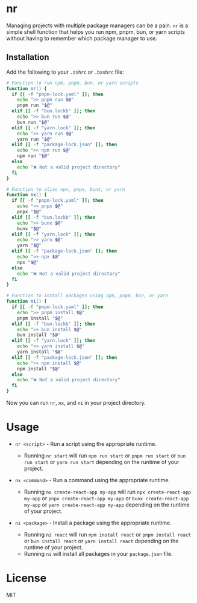 # nr

Managing projects with multiple package managers can be a pain. `nr` is a simple shell function that helps you run npm, pnpm, bun, or yarn scripts without having to remember which package manager to use.

## Installation

Add the following to your `.zshrc` or `.bashrc` file:

```zsh
# Function to run npm, pnpm, bun, or yarn scripts
function nr() {
  if [[ -f "pnpm-lock.yaml" ]]; then
    echo ">> pnpm run $@"
    pnpm run "$@"
  elif [[ -f "bun.lockb" ]]; then
    echo ">> bun run $@"
    bun run "$@"
  elif [[ -f "yarn.lock" ]]; then
    echo ">> yarn run $@"
    yarn run "$@"
  elif [[ -f "package-lock.json" ]]; then
    echo ">> npm run $@"
    npm run "$@"
  else
    echo "❌ Not a valid project directory"
  fi
}

# Function to alias npx, pnpx, bunx, or yarn
function nx() {
  if [[ -f "pnpm-lock.yaml" ]]; then
    echo ">> pnpx $@"
    pnpx "$@"
  elif [[ -f "bun.lockb" ]]; then
    echo ">> bunx $@"
    bunx "$@"
  elif [[ -f "yarn.lock" ]]; then
    echo ">> yarn $@"
    yarn "$@"
  elif [[ -f "package-lock.json" ]]; then
    echo ">> npx $@"
    npx "$@"
  else
    echo "❌ Not a valid project directory"
  fi
}

# Function to install packages using npm, pnpm, bun, or yarn
function ni() {
  if [[ -f "pnpm-lock.yaml" ]]; then
    echo ">> pnpm install $@"
    pnpm install "$@"
  elif [[ -f "bun.lockb" ]]; then
    echo ">> bun install $@"
    bun install "$@"
  elif [[ -f "yarn.lock" ]]; then
    echo ">> yarn install $@"
    yarn install "$@"
  elif [[ -f "package-lock.json" ]]; then
    echo ">> npm install $@"
    npm install "$@"
  else
    echo "❌ Not a valid project directory"
  fi
}
```

Now you can run `nr`, `nx`, and `ni` in your project directory.

# Usage

- `nr <script>` - Run a script using the appropriate runtime.

  - Running `nr start` will run `npm run start` or `pnpm run start` or `bun run start` or `yarn run start` depending on the runtime of your project.

- `nx <command>` - Run a command using the appropriate runtime.

  - Running `nx create-react-app my-app` will run `npx create-react-app my-app` or `pnpx create-react-app my-app` or `bunx create-react-app my-app` or `yarn create-react-app my-app` depending on the runtime of your project.

- `ni <package>` - Install a package using the appropriate runtime.
  - Running `ni react` will run `npm install react` or `pnpm install react` or `bun install react` or `yarn install react` depending on the runtime of your project.
  - Running `ni` will install all packages in your `package.json` file.

# License

MIT
